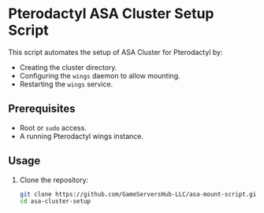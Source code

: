 # Pterodactyl ASA Cluster Setup Script

This script automates the setup of ASA Cluster for Pterodactyl by:
- Creating the cluster directory.
- Configuring the `wings` daemon to allow mounting.
- Restarting the `wings` service.

## Prerequisites
- Root or `sudo` access.
- A running Pterodactyl wings instance.

## Usage
1. Clone the repository:
   ```bash
   git clone https://github.com/GameServersHub-LLC/asa-mount-script.git
   cd asa-cluster-setup
